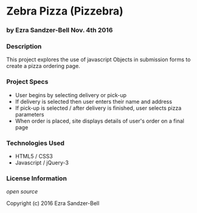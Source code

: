 # Zebra Pizza (Pizzebra)

### by Ezra Sandzer-Bell Nov. 4th 2016

### Description

This project explores the use of javascript Objects in submission forms to create a pizza ordering page.

### Project Specs
* User begins by selecting delivery or pick-up
* If delivery is selected then user enters their name and address
* If pick-up is selected / after delivery is finished, user selects pizza parameters
* When order is placed, site displays details of user's order on a final page

### Technologies Used
* HTML5 / CSS3
* Javascript / jQuery-3

### License Information

_open source_

Copyright (c) 2016 Ezra Sandzer-Bell
